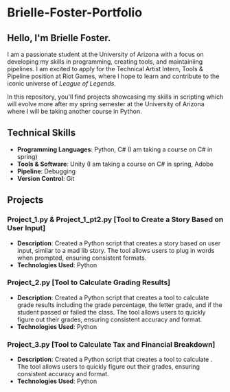 # Brielle-Foster-Portfolio

## Hello, I'm Brielle Foster.

I am a passionate student at the University of Arizona with a focus on developing my skills in programming, creating tools, and maintainiing pipelines. I am excited to apply for the Technical Artist Intern, Tools & Pipeline position at Riot Games, where I hope to learn and contribute to the iconic universe of *League of Legends*.

In this repository, you'll find projects showcasing my skills in scripting which will evolve more after my spring semester at the University of Arizona where I will be taking another course in Python.

## Technical Skills

- **Programming Languages**: Python, C# (I am taking a course on C# in spring)
- **Tools & Software**: Unity (I am taking a course on C# in spring, Adobe
- **Pipeline**: Debugging
- **Version Control**: Git
  
## Projects 

### **Project_1.py & Project_1_pt2.py [Tool to Create a Story Based on User Input]**
- **Description**: Created a Python script that creates a story based on user input, similar to a mad lib story. The tool allows users to plug in words when prompted, ensuring consistent formats.
- **Technologies Used**: Python

### **Project_2.py [Tool to Calculate Grading Results]**
- **Description**: Created a Python script that creates a tool to calculate grade results including the grade percentage, the letter grade, and if the student passed or failed the class. The tool allows users to quickly figure out their grades, ensuring consistent accuracy and format.
- **Technologies Used**: Python

### **Project_3.py [Tool to Calculate Tax and Financial Breakdown]**
- **Description**: Created a Python script that creates a tool to calculate . The tool allows users to quickly figure out their grades, ensuring consistent accuracy and format.
- **Technologies Used**: Python
